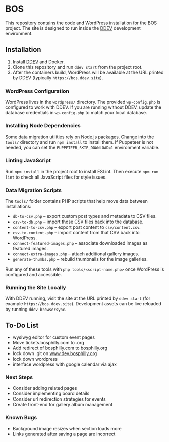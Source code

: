 # BOS

This repository contains the code and WordPress installation for the BOS
project. The site is designed to run inside the [DDEV](https://ddev.com/)
development environment.

## Installation

1. Install [DDEV](https://ddev.com/) and Docker.
2. Clone this repository and run `ddev start` from the project root.
3. After the containers build, WordPress will be available at the URL
   printed by DDEV (typically `https://bos.ddev.site`).

### WordPress Configuration

WordPress lives in the `wordpress/` directory. The provided `wp-config.php`
is configured to work with DDEV. If you are running without DDEV, update the
database credentials in `wp-config.php` to match your local database.

### Installing Node Dependencies

Some data migration utilities rely on Node.js packages. Change into the
`tools/` directory and run `npm install` to install them. If Puppeteer is not
needed, you can set the `PUPPETEER_SKIP_DOWNLOAD=1` environment variable.

### Linting JavaScript

Run `npm install` in the project root to install ESLint. Then execute `npm run lint` to check all JavaScript files for style issues.


### Data Migration Scripts

The `tools/` folder contains PHP scripts that help move data between
installations:

* `db-to-csv.php` – export custom post types and metadata to CSV files.
* `csv-to-db.php` – import those CSV files back into the database.
* `content-to-csv.php` – export post content to `csv/content.csv`.
* `csv-to-content.php` – import content from that CSV back into WordPress.
* `connect-featured-images.php` – associate downloaded images as featured
  images.
* `connect-extra-images.php` – attach additional gallery images.
* `generate-thumbs.php` – rebuild thumbnails for the image galleries.

Run any of these tools with `php tools/<script-name.php>` once WordPress is
configured and accessible.

### Running the Site Locally

With DDEV running, visit the site at the URL printed by `ddev start` (for
example `https://bos.ddev.site`). Development assets can be live reloaded by
running `ddev browsersync`.

## To-Do List
+ wysiwyg editor for custom event pages
+ Move tickets.bosphilly.com to .org
+ Add redirect of bosphilly.com to bosphilly.org
+ lock down .git on www.dev.bosphilly.org
+ lock down wordpress
+ interface wordpress with google calendar via ajax

### Next Steps
+ Consider adding related pages
+ Consider implementing board details
+ Consider url redirection strategies for events
+ Create front-end for gallery album management

### Known Bugs
+ Background image resizes when section loads more
+ Links generated after saving a page are incorrect